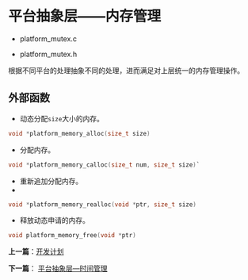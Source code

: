 # 平台抽象层——内存管理

- platform_mutex.c

- platform_mutex.h

根据不同平台的处理抽象不同的处理，进而满足对上层统一的内存管理操作。

## 外部函数

- 动态分配`size`大小的内存。

```c
void *platform_memory_alloc(size_t size)
```

- 分配内存。

```c
void *platform_memory_calloc(size_t num, size_t size)`
```

- 重新追加分配内存。
- 
```c
void *platform_memory_realloc(void *ptr, size_t size)
```

- 释放动态申请的内存。

```c
void platform_memory_free(void *ptr)
```


**上一篇**：[开发计划](./plan.md)

**下一篇**： [平台抽象层—时间管理](./platform_timer.md)
